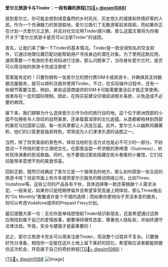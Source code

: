 **爱尔兰旅游卡与Tinder：一段有趣的旅程[[TG💪+ @esim1088](https://t.me/s/esim1088)]**

提到爱尔兰，你可能会想到绿意盎然的乡村风光、历史悠久的城堡和热情好客的人民。作为一个充满魅力的旅游胜地，爱尔兰吸引了无数游客前来探索。而如果你正在计划一次爱尔兰之旅，并且对社交应用Tinder感兴趣，那么这篇文章将为你揭开关于“爱尔兰旅游卡是否可以注册Tinder”的谜团。

首先，让我们来了解一下Tinder的基本情况。Tinder是一款全球知名的交友软件，它通过地理位置匹配功能帮助用户寻找身边的潜在对象。为了使用这款应用，通常需要一个有效的手机号码进行注册。那么问题来了，当你身处爱尔兰时，是否可以用当地的旅游卡完成注册呢？

答案是肯定的！只要你拥有一张爱尔兰的预付费SIM卡或旅游卡，并确保其支持数据流量服务，就可以顺利注册并使用Tinder。不过，在实际操作过程中，还有一些细节需要注意。例如，某些运营商提供的SIM卡可能需要激活后才能正常使用，或者存在一定的国际限制。因此，在购买前建议仔细阅读相关条款，以免造成不必要的麻烦。

接下来，我们聊聊为什么选择爱尔兰作为你的旅行目的地。这个位于欧洲西部的小国不仅拥有令人惊叹的自然美景，还承载着深厚的文化底蕴。从首都都柏林到西部的康尼马拉国家公园，每一处风景都让人流连忘返。此外，爱尔兰人以幽默风趣著称，他们的口音更是独具特色，常常成为人们津津乐道的话题之一。

当然，除了欣赏美丽的景色外，体验当地的生活方式也是必不可少的一部分。不妨尝试一下传统的爱尔兰酒吧文化，在那里品尝一杯浓郁的黑啤酒（Guinness），听听现场演奏的民谣歌曲。同时，也不要错过那些隐藏在街头巷尾的小餐馆，它们往往能带来意想不到的美食惊喜。

回到正题，既然已经确定了爱尔兰是一个值得去的地方，那么如何获取一张合适的旅游卡呢？目前市面上有许多提供爱尔兰服务的移动网络公司，比如Three、Vodafone等。这些公司的产品各有千秋，具体选择哪一款还需根据个人需求决定。一般来说，如果你只是短期停留并且希望享受高速上网体验，那么Three推出的“Go Monthly”套餐或许是个不错的选择；而如果你更倾向于灵活多变的服务，则可以考虑Vodafone提供的Prepaid Flexy计划。

最后提醒大家一句：无论你是单纯想借助Tinder结识新朋友，还是希望通过这款应用找到属于自己的爱情故事，都要保持理性态度，尊重他人隐私权，并始终遵守法律法规。毕竟，安全与健康才是最重要的！

总之，爱尔兰旅游卡完全可以用来注册Tinder，而且整个过程并不复杂。只要做好充分准备，相信你一定能在这片土地上留下美好的回忆。希望每位读者都能把握住这次机会，开启属于自己的奇妙旅程[[TG💪+ @esim1088](https://t.me/s/esim1088)]！

[[TG💪+ @esim1088](https://t.me/s/esim1088) ![Image](https://i.postimg.cc/4NQfJmqS/Snipaste-2025-05-13-00-14-12.png)]